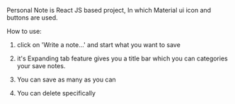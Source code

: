 Personal Note is React JS based project, In which Material ui icon and buttons are used.

How to use:

1. click on 'Write a note...' and start what you want to save
2. it's Expanding tab feature gives you a title bar which you can categories your save notes.

3. You can save as many as you can

4. You can delete specifically
